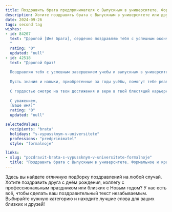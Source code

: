 ```yaml
---
title: Поздравить брата предпринимателя с Выпускным в университете. Формальное и красивое
description: Хотите поздравить брата с Выпускным в университете или другим праздником? Наш ИИ создаст незабываемое поздравление, а вы обязательно выделитесь среди других.  
date: 2024-09-26
tags: second tag
wishes:
- id: 84207
  text: "Дорогой [Имя брата], сердечно поздравляю тебя с успешным окончанием университета!  Этот день знаменует собой не только завершение важного этапа в твоей жизни, но и начало блестящей карьеры предпринимателя. Желаю тебе неустанной энергии, вдохновения, мудрости в принятии решений и, конечно же, невероятных успехов в твоих начинаниях. Пусть твой путь будет полон ярких достижений и заслуженного признания!
  "
  rating: "0"
  updated: "null"
- id: 42518
  text: "Дорогой брат!
  
  Поздравляю тебя с успешным завершением учебы и выпускным в университете! Этот важный момент — закономерный итог твоих усилий, труда и целеустремленности. Теперь ты становишься на путь профессиональной деятельности в роли предпринимателя, и я уверен, что тебя ждут великие свершения.
  
  Пусть знания и навыки, приобретенные за годы учёбы, помогут тебе реализовать все задуманные идеи и проекты. Желаю крепкого здоровья, удачи и упорства в достижении поставленных целей. По мере продвижения вперёд не забывай, что настоящие победы — это результат не только твоего труда, но и настойчивости.
  
  С гордостью смотрю на твои достижения и верю в твой блестящий карьерный путь. Поздравляю!
  
  С уважением,
  [Ваше имя]"
  rating: "0"
  updated: "null"

selectedValues:
  recipients: "brata"
  holidays: "s-vypussknym-v-universitete"
  professions: "predprinimatel"
  style: "formalnoje"

links:
- slug: "pozdravit-brata-s-vypussknym-v-universitete-formalnoje"
  title: "Поздравить брата с Выпускным в университете. Формальное и красивое"
---
```


Здесь вы найдете отличную подборку поздравлений на любой случай.
Хотите поздравить друга с днём рождения, коллегу с профессиональным праздником или близких с Новым годом? У нас есть всё, чтобы сделать ваш поздравительный текст незабываемым. Выбирайте нужную категорию и находите лучшие слова для ваших близких и друзей!
